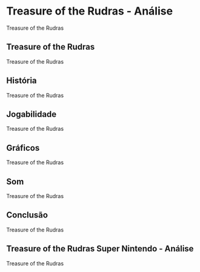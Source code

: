 ---
---

# Treasure of the Rudras - Análise

Treasure of the Rudras

## Treasure of the Rudras

Treasure of the Rudras

## História

Treasure of the Rudras

## Jogabilidade

Treasure of the Rudras

## Gráficos

Treasure of the Rudras

## Som

Treasure of the Rudras

## Conclusão

Treasure of the Rudras

## Treasure of the Rudras Super Nintendo - Análise

Treasure of the Rudras
